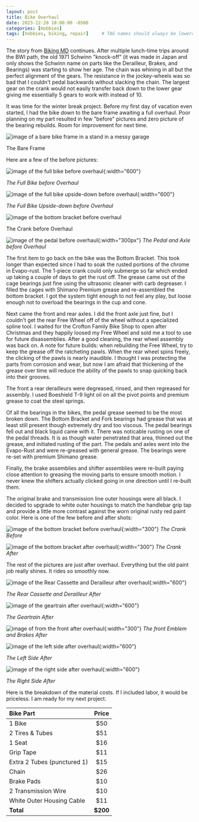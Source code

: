 ```yaml
---
layout: post
title: Bike Overhaul
date: 2023-12-28 18:00:00 -0500
categories: [Hobbies]
tags: [hobbies, biking, repair]     # TAG names should always be lowercase
---
```


The story from <a href="https://www.seriouslymatt.com/biking/2023/11/05/bikingmd.html">Biking MD</a> continues. After multiple lunch-time trips around the BWI path, the old 1971 Schwinn "knock-off" (it was made in Japan and only shows the Schwinn name on parts like the Derailleur, Brakes, and Bearings) was starting to show her age. The chain was whining in all but the perfect alignment of the gears. The resistance in the jockey-wheels was so bad that I couldn't pedal backwards without slacking the chain. The largest gear on the crank would not easily transfer back down to the lower gear giving me essentially 5 gears to work with instead of 10. 

It was time for the winter break project. Before my first day of vacation even started, I had the bike down to the bare frame awaiting a full overhaul. Poor planning on my part resulted in few "before" pictures and zero picture of the bearing rebuilds. Room for improvement for next time.

<div class="center-div-lg">
  <img class="borderimg" src="/assets/img/20231228_frame.jpg" alt="image of a bare bike frame in a stand in a messy garage">
  <p class="caption">The Bare Frame</p>
</div>

Here are a few of the before pictures:

![image of the full bike before overhaul](/assets/img/20231228_before.jpg){:width="600"}

*The Full Bike before Overhaul*

![image of the full bike upside-down before overhaul](/assets/img/20231228_before2.jpg){:width="600"}

*The Full Bike Upside-down before Overhaul*

<div class="center-div-sm">
  <img class="borderimg" src="/assets/img/20231228_crankbefore.jpg" alt="image of the bottom bracket before overhaul">
    <p class="caption">The Crank before Overhaul</p>
</div>

![image of the pedal before overhaul](/assets/img/20231228_pedalbefore.jpg){:width="300px"}
*The Pedal and Axle before Overhaul*

The first item to go back on the bike was the Bottom Bracket. This took longer than expected since I had to soak the rusted portions of the chrome in Evapo-rust. The 1-piece crank could only submerge so far which ended up taking a couple of days to get the rust off. The grease came out of the cage bearings just fine using the ultrasonic cleaner with carb degreaser. I filled the cages with Shimano Premium grease and re-assembled the bottom bracket. I got the system tight enough to not feel any play, but loose enough not to overload the bearings in the cup and cone.

Next came the front and rear axles. I did the front axle just fine, but I couldn't get the rear Free Wheel off of the wheel without a specialized spline tool. I waited for the Crofton Family Bike Shop to open after Christmas and they happily loosed my Free Wheel and sold me a tool to use for future disassemblies. After a good cleaning, the rear wheel assembly was back on. A note for future builds: when rebuilding the Free Wheel, try to keep the grease off the ratcheting pawls. When the rear wheel spins freely, the clicking of the pawls is nearly inaudible. I thought I was protecting the parts from corrosion and wear, but now I am afraid that thickening of the grease over time will reduce the ability of the pawls to snap quicking back into their grooves.

The front a rear derailleurs were degreased, rinsed, and then regreased for assembly. I used Boeshield T-9 light oil on all the pivot points and premium grease to coat the steel springs. 

Of all the bearings in the bikes, the pedal grease seemed to be the most broken down. The Bottom Bracket and Fork bearings had grease that was at least still present though extremely dry and too viscous. The pedal bearings fell out and black liquid came with it. There was noticable rusting on one of the pedal threads. It is as though water penetrated that area, thinned out the grease, and initiated rusting of the part. The pedals and axles went into the Evapo-Rust and were re-greased with general grease. The bearings were re-set with premium Shimano grease. 

Finally, the brake assemblies and shifter assemblies were re-built paying close attention to greasing the moving parts to ensure smooth motion. I never knew the shifters actually clicked going in one direction until I re-built them.

The original brake and transmission line outer housings were all black. I decided to upgrade to white outer housings to match the handlebar grip tap and provide a little more contrast against the worn original rusty red paint color. Here is one of the few before and after shots:

![image of the bottom bracket before overhaul](/assets/img/20231228_beforeBB.jpg){:width="300"}
*The Crank Before*

![image of the bottom bracket after overhaul](/assets/img/20231228_after_1.JPG){:width="300"}
*The Crank After*

The rest of the pictures are just after overhaul. Everything but the old paint job really shines. It rides so smoothly now.

![image of the Rear Cassette and Derailleur after overhaul](/assets/img/20231228_after_2.JPG){:width="600"}

*The Rear Cassette and Derailleur After*

![image of the geartrain after overhaul](/assets/img/20231228_after6.JPG){:width="600"}

*The Geartrain After*

![image of from the front after overhaul](/assets/img/20231228_after7.JPG){:width="300"}
*The front Emblem and Brakes After*

![image of the left side after overhaul](/assets/img/20231228_after5.JPG){:width="600"}

*The Left Side After*

![image of the right side after overhaul](/assets/img/20231228_after8.JPG){:width="600"}

*The Right Side After*

Here is the breakdown of the material costs. If I included labor, it would be priceless. I am ready for my next project.

| Bike Part | Price |
|:---|:----:|
| 1 Bike | $50 |
| 2 Tires & Tubes | $51 |
| 1 Seat | $16 |
| Grip Tape | $11 |
| Extra 2 Tubes (punctured 1)| $15|
| Chain | $26 |
| Brake Pads | $10 |
| 2 Transmission Wire | $10 |
| White Outer Housing Cable | $11 |
| **Total** | **$200** |

